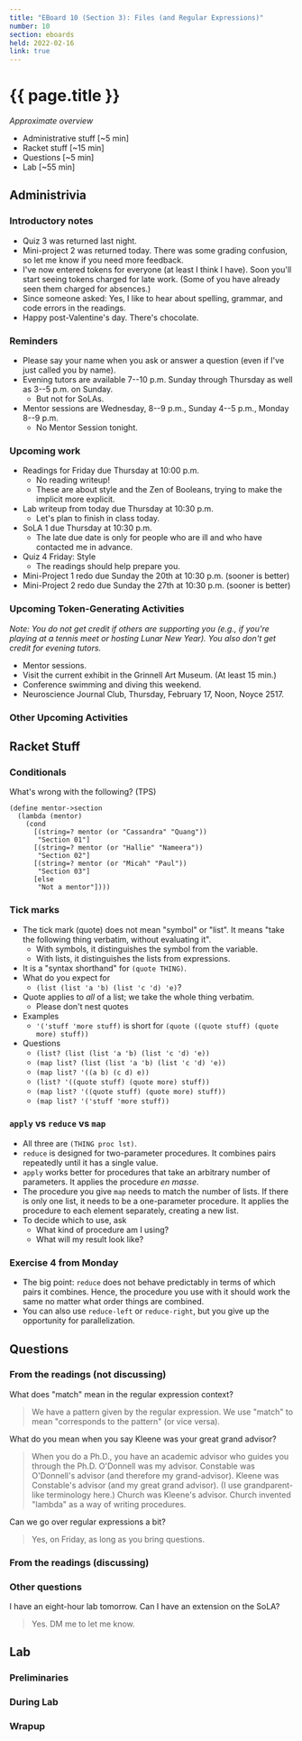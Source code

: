 ```yaml
---
title: "EBoard 10 (Section 3): Files (and Regular Expressions)"
number: 10
section: eboards
held: 2022-02-16
link: true
---
```

# {{ page.title }}

_Approximate overview_

* Administrative stuff [~5 min]
* Racket stuff [~15 min]
* Questions [~5 min]
* Lab [~55 min]

Administrivia
-------------

### Introductory notes

* Quiz 3 was returned last night.
* Mini-project 2 was returned today.  There was some grading confusion,
  so let me know if you need more feedback.
* I've now entered tokens for everyone (at least I think I have).  Soon
  you'll start seeing tokens charged for late work.  (Some of you have
  already seen them charged for absences.)
* Since someone asked: Yes, I like to hear about spelling, grammar, and
  code errors in the readings.
* Happy post-Valentine's day.  There's chocolate.

### Reminders

* Please say your name when you ask or answer a question (even if I've
  just called you by name).
* Evening tutors are available 7--10 p.m. Sunday through Thursday as
  well as 3--5 p.m. on Sunday.
    * But not for SoLAs.
* Mentor sessions are Wednesday, 8--9 p.m., Sunday 4--5 p.m., Monday 8--9 p.m.
    * No Mentor Session tonight.

### Upcoming work

* Readings for Friday due Thursday at 10:00 p.m.
    * No reading writeup!
    * These are about style and the Zen of Booleans, trying to make the
      implicit more explicit.
* Lab writeup from today due Thursday at 10:30 p.m.
    * Let's plan to finish in class today.
* SoLA 1 due Thursday at 10:30 p.m.
    * The late due date is only for people who are ill and who have
      contacted me in advance.
* Quiz 4 Friday: Style
    * The readings should help prepare you.
* Mini-Project 1 redo due Sunday the 20th at 10:30 p.m. (sooner is better)
* Mini-Project 2 redo due Sunday the 27th at 10:30 p.m. (sooner is better)

### Upcoming Token-Generating Activities

_Note: You do not get credit if others are supporting you (e.g., if you're
playing at a tennis meet or hosting Lunar New Year).  You also don't get
credit for evening tutors._

* Mentor sessions.
* Visit the current exhibit in the Grinnell Art Museum.  (At least 15 min.)
* Conference swimming and diving this weekend.
* Neuroscience Journal Club, Thursday, February 17, Noon, Noyce 2517.

### Other Upcoming Activities

Racket Stuff
------------

### Conditionals

What's wrong with the following? (TPS)

```
(define mentor->section
  (lambda (mentor)
    (cond
      [(string=? mentor (or "Cassandra" "Quang"))
       "Section 01"]
      [(string=? mentor (or "Hallie" "Nameera"))
       "Section 02"]
      [(string=? mentor (or "Micah" "Paul"))
       "Section 03"]
      [else
       "Not a mentor"])))
```

### Tick marks

* The tick mark (quote) does not mean "symbol" or "list".  It means
  "take the following thing verbatim, without evaluating it".
    * With symbols, it distinguishes the symbol from the variable.
    * With lists, it distinguishes the lists from expressions.
* It is a "syntax shorthand" for `(quote THING)`.
* What do you expect for
    * `(list (list 'a 'b) (list 'c 'd) 'e)`?
* Quote applies to *all* of a list; we take the whole thing verbatim.
    * Please don't nest quotes
* Examples
    * `'('stuff 'more stuff)` is short for 
      `(quote ((quote stuff) (quote more) stuff))`
* Questions
    * `(list? (list (list 'a 'b) (list 'c 'd) 'e))`
    * `(map list? (list (list 'a 'b) (list 'c 'd) 'e))`
    * `(map list? '((a b) (c d) e))`
    * `(list? '((quote stuff) (quote more) stuff))`
    * `(map list? '((quote stuff) (quote more) stuff))`
    * `(map list? '('stuff 'more stuff))`

### `apply` vs `reduce` vs `map`

* All three are `(THING proc lst)`.
* `reduce` is designed for two-parameter procedures.  It combines
  pairs repeatedly until it has a single value.
* `apply` works better for procedures that take an arbitrary number of
  parameters.  It applies the procedure _en masse_.  
* The procedure you give `map` needs to match the number of lists.  If there 
  is only one list, it needs to be a one-parameter procedure.  It
  applies the procedure to each element separately, creating a new list.
* To decide which to use, ask
    * What kind of procedure am I using?
    * What will my result look like?

### Exercise 4 from Monday

* The big point: `reduce` does not behave predictably in terms of which
  pairs it combines.  Hence, the procedure you use with it should work
  the same no matter what order things are combined.
* You can also use `reduce-left` or `reduce-right`, but you give up
  the opportunity for parallelization.

Questions
---------

### From the readings (not discussing)

What does "match" mean in the regular expression context?

> We have a pattern given by the regular expression.  We use "match"
  to mean "corresponds to the pattern" (or vice versa).

What do you mean when you say Kleene was your great grand advisor?

> When you do a Ph.D., you have an academic advisor who guides you
through the Ph.D.  O'Donnell was my advisor.  Constable was O'Donnell's
advisor (and therefore my grand-advisor).  Kleene was Constable's
advisor (and my great grand advisor).  (I use grandparent-like terminology
here.)  Church was Kleene's advisor.  Church invented "lambda" as a
way of writing procedures.

Can we go over regular expressions a bit?

> Yes, on Friday, as long as you bring questions.

### From the readings (discussing)

### Other questions

I have an eight-hour lab tomorrow.  Can I have an extension on the SoLA?

> Yes.  DM me to let me know.

Lab
---

### Preliminaries

### During Lab

### Wrapup

